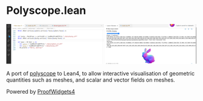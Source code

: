 # Polyscope.lean

![splash](./website/splash.png)

A port of [polyscope](https://polyscope.run/) to Lean4, to allow interactive
visualisation of geometric quantities such as meshes, and scalar and vector fields
on meshes.

Powered by [ProofWidgets4](https://github.com/EdAyers/ProofWidgets4)




